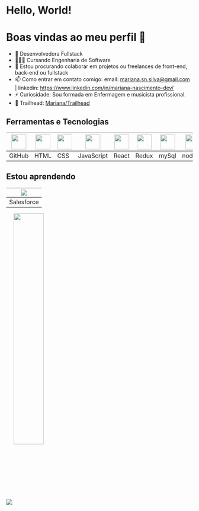 # Hello, World!
# Boas vindas ao meu perfil 👋

- 🌱 Desenvolvedora Fullstack
- 👩🏻‍💻 Cursando Engenharia de Software
- 👯 Estou procurando colaborar em projetos ou freelances de front-end, back-end ou fullstack
- 📫 Como entrar em contato comigo: email: mariana.sn.silva@gmail.com | linkedin: https://www.linkedin.com/in/mariana-nascimento-dev/
- ⚡ Curiosidade: Sou formada em Enfermagem e musicista profissional.
- 🌲 Trailhead: [Mariana/Trailhead](https://www.salesforce.com/trailblazer/marisn25)

 <h2>Ferramentas e Tecnologias</h2>
<table>    
  <thead>
       <th><img src="https://cdn.jsdelivr.net/gh/devicons/devicon/icons/git/git-original.svg" width="40" height="40"/></th>
       <th><img src="https://cdn.pixabay.com/photo/2017/08/05/11/16/logo-2582748_960_720.png" width="40" height="40"/></th>
       <th><img src="https://cdn.pixabay.com/photo/2017/08/05/11/16/logo-2582747_960_720.png"  width="40" height="40"/></th>
       <th><img src="https://upload.wikimedia.org/wikipedia/commons/6/6a/JavaScript-logo.png" width="40" height="40"/></th>
       <th><img src="https://cdn.jsdelivr.net/gh/devicons/devicon/icons/react/react-original.svg" width="40" height="40"/></th>
       <th><img src="https://cdn.jsdelivr.net/gh/devicons/devicon/icons/redux/redux-original.svg" width="40" height="40"/></th>
       <th><img src="https://cdn.jsdelivr.net/gh/devicons/devicon/icons/mysql/mysql-original.svg" width="40" height="40"/></th>
       <th><img src="https://cdn.jsdelivr.net/gh/devicons/devicon/icons/nodejs/nodejs-plain-wordmark.svg" width="40" height="40"/></th>                          
       <th><img src="https://cdn.jsdelivr.net/gh/devicons/devicon/icons/typescript/typescript-plain.svg" width="40" height="40"/></th>
       <th><img src="https://cdn.jsdelivr.net/gh/devicons/devicon/icons/mongodb/mongodb-original.svg" width="40" height="40"/></th>
       <th><img src="https://cdn.jsdelivr.net/gh/devicons/devicon/icons/sequelize/sequelize-original.svg" width="40" height="40"/></th>
       <th><img src="https://cdn.jsdelivr.net/gh/devicons/devicon/icons/java/java-original.svg" /></th>
       <th><img src="https://cdn.jsdelivr.net/gh/devicons/devicon/icons/spring/spring-original.svg" /></th>
  </thead>
  
  <tbody>
     <tr>
        <td>GitHub</td>
        <td>HTML</td>
        <td>CSS</td>
        <td>JavaScript</td>
        <td>React</td>
        <td>Redux</td>
        <td>mySql</td>
        <td>nodeJS</td>
        <td>Typescript</td>
        <td>MongoDB</td>
        <td>Sequelize</td>
        <td>Java</td>
        <td>Spring</td>
       </tr>
    </tbody>
                    
</table>

          
## Estou aprendendo  

<table>  
   <thead>                
        <th><img src="https://cdn.jsdelivr.net/gh/devicons/devicon@latest/icons/salesforce/salesforce-original.svg" /></th>
   </thead>
 
 <tbody>
  <tr>
      <td>Salesforce</td>
  </tr>
 </tbody>                    
</table>

<picture>
 <img align="center" src="https://github-readme-stats.vercel.app/api?username=MariSIN&theme=synthwave&show_icons=true"/>
</picture>
 <a href="https://github.com/MariSIN/github-readme-stats">
   <img align="center" width="40%" src="https://github-readme-stats.vercel.app/api/top-langs/?username=MariSIN&layout=compact&theme=synthwave"/>
 </a>

          
          
